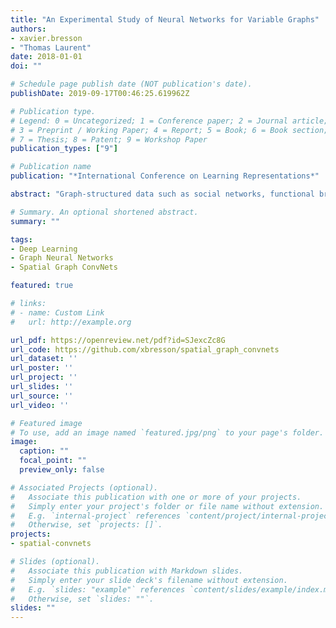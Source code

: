 ```yaml
---
title: "An Experimental Study of Neural Networks for Variable Graphs"
authors:
- xavier.bresson
- "Thomas Laurent"
date: 2018-01-01
doi: ""

# Schedule page publish date (NOT publication's date).
publishDate: 2019-09-17T00:46:25.619962Z

# Publication type.
# Legend: 0 = Uncategorized; 1 = Conference paper; 2 = Journal article;
# 3 = Preprint / Working Paper; 4 = Report; 5 = Book; 6 = Book section;
# 7 = Thesis; 8 = Patent; 9 = Workshop Paper
publication_types: ["9"]

# Publication name
publication: "*International Conference on Learning Representations*"

abstract: "Graph-structured data such as social networks, functional brain networks, chemical molecules have brought the interest in generalizing deep learning techniques to graph domains. In this work, we propose an empirical study of neural networks for graphs with variable size and connectivity. We rigorously compare several graph recurrent neural networks (RNNs) and graph convolutional neural networks (ConvNets) to solve two fundamental and representative graph problems, subgraph matching and graph clustering. Numerical results show that graph ConvNets are 3-17% more accurate and 1.5-4x faster than graph RNNs. Interestingly, graph ConvNets are also 36% more accurate than non-learning (variational) techniques. The benefit of such study is to show that complex architectures like LSTM is not useful in the context of graph neural networks, but one should favour architectures with minimal inner structures, such as locality, weight sharing, index invariance, multi-scale, gates and residuality, to design efficient novel neural network models for applications like drugs design, genes analysis and particle physics."

# Summary. An optional shortened abstract.
summary: ""

tags:
- Deep Learning
- Graph Neural Networks
- Spatial Graph ConvNets

featured: true

# links:
# - name: Custom Link
#   url: http://example.org

url_pdf: https://openreview.net/pdf?id=SJexcZc8G
url_code: https://github.com/xbresson/spatial_graph_convnets
url_dataset: ''
url_poster: ''
url_project: ''
url_slides: ''
url_source: ''
url_video: ''

# Featured image
# To use, add an image named `featured.jpg/png` to your page's folder. 
image:
  caption: ""
  focal_point: ""
  preview_only: false

# Associated Projects (optional).
#   Associate this publication with one or more of your projects.
#   Simply enter your project's folder or file name without extension.
#   E.g. `internal-project` references `content/project/internal-project/index.md`.
#   Otherwise, set `projects: []`.
projects:
- spatial-convnets

# Slides (optional).
#   Associate this publication with Markdown slides.
#   Simply enter your slide deck's filename without extension.
#   E.g. `slides: "example"` references `content/slides/example/index.md`.
#   Otherwise, set `slides: ""`.
slides: ""
---
```


